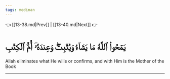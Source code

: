 ```yaml
---
tags: medinan
---
```


👈 [[13-38.md|Prev]] | [[13-40.md|Next]] 👉

# يَمۡحُواْ ٱللَّهُ مَا يَشَآءُ وَيُثۡبِتُۖ وَعِندَهُۥٓ أُمُّ ٱلۡكِتَٰبِ

Allah eliminates what He wills or confirms, and with Him is the Mother of the Book

---

